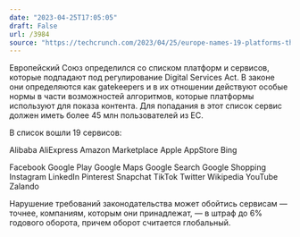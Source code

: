 ```yaml
---
date: "2023-04-25T17:05:05"
draft: False
url: /3984
source: "https://techcrunch.com/2023/04/25/europe-names-19-platforms-that-must-report-algorithmic-risks-under-dsa/"
---
```


Европейский Союз определился со списком платформ и сервисов, которые подпадают под регулирование Digital Services Act. В законе они определяются как gatekeepers и в их отношении действуют особые нормы в части возможностей алгоритмов, которые платформы используют для показа контента. Для попадания в этот список сервис должен иметь более 45 млн пользователей из ЕС. 

В список вошли 19 сервисов:

Alibaba AliExpress
Amazon Marketplace
Apple AppStore
Bing

Facebook
Google Play
Google Maps
Google Search
Google Shopping
Instagram
LinkedIn
Pinterest
Snapchat
TikTok
Twitter
Wikipedia
YouTube
Zalando

Нарушение требований законодательства может обойтись сервисам — точнее, компаниям, которым они принадлежат, — в штраф до 6% годового оборота, причем оборот считается глобальный.
